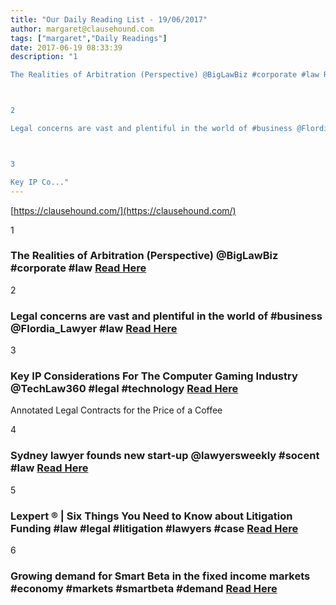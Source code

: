 ```yaml
---
title: "Our Daily Reading List - 19/06/2017"
author: margaret@clausehound.com
tags: ["margaret","Daily Readings"]
date: 2017-06-19 08:33:39
description: "1

The Realities of Arbitration (Perspective) @BigLawBiz #corporate #law Read Here



2

Legal concerns are vast and plentiful in the world of #business @Flordia_Lawyer #law Read Here



3

Key IP Co..."
---
```


[https://clausehound.com/](https://clausehound.com/)

1

### The Realities of Arbitration (Perspective) @BigLawBiz #corporate #law [Read Here](https://goo.gl/Xw3ePp)

2

### Legal concerns are vast and plentiful in the world of #business @Flordia_Lawyer #law [Read Here](https://goo.gl/ipQkbj)

3

### Key IP Considerations For The Computer Gaming Industry @TechLaw360 #legal #technology  [Read Here](https://goo.gl/f3WKY1)

Annotated Legal Contracts
for the Price of a Coffee

4

### Sydney lawyer founds new start-up @lawyersweekly #socent #law [Read Here](https://goo.gl/Hq6L6M)

5

### Lexpert ® | Six Things You Need to Know about Litigation Funding #law #legal #litigation #lawyers #case [Read Here](http://www.lexpert.ca/article/litigation-funding-q-and-a/?p=&amp;sitecode=lex)

6

### Growing demand for Smart Beta in the fixed income markets #economy #markets #smartbeta #demand [Read Here](https://www.bloomberg.com/professional/blog/growing-demand-smart-beta-fixed-income-markets/)
